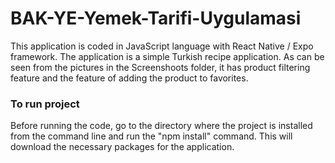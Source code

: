# BAK-YE-Yemek-Tarifi-Uygulamasi
This application is coded in JavaScript language with React Native / Expo framework. The application is a simple Turkish recipe application. As can be seen from the pictures in the Screenshoots folder, it has product filtering feature and the feature of adding the product to favorites.

### To run project
Before running the code, go to the directory where the project is installed from the command line and run the "npm install" command. This will download the necessary packages for the application.


